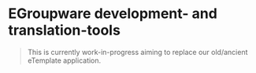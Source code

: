 # EGroupware development- and translation-tools

> This is currently work-in-progress aiming to replace our old/ancient eTemplate application.